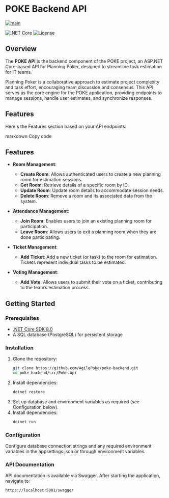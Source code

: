 # POKE Backend API
[![main](https://github.com/ViacheslavMelnichenko/poke-api/actions/workflows/main.yml/badge.svg)](https://github.com/ViacheslavMelnichenko/poke-api/actions/workflows/main.yml)

![.NET Core](https://img.shields.io/badge/.NET_Core-8.0-blue)
![License](https://img.shields.io/badge/License-CC%20BY%204.0-lightgrey)

## Overview
The **POKE API** is the backend component of the POKE project, an ASP.NET Core-based API for Planning Poker, designed to streamline task estimation for IT teams.

Planning Poker is a collaborative approach to estimate project complexity and task effort, encouraging team discussion and consensus. This API serves as the core engine for the POKE application, providing endpoints to manage sessions, handle user estimates, and synchronize responses.

## Features

Here's the Features section based on your API endpoints:

markdown
Copy code
## Features
- **Room Management**:
   - **Create Room**: Allows authenticated users to create a new planning room for estimation sessions.
   - **Get Room**: Retrieve details of a specific room by ID.
   - **Update Room**: Update room details to accommodate session needs.
   - **Delete Room**: Remove a room and its associated data from the system.

- **Attendance Management**:
   - **Join Room**: Enables users to join an existing planning room for participation.
   - **Leave Room**: Allows users to exit a planning room when they are done participating.

- **Ticket Management**:
   - **Add Ticket**: Add a new ticket (or task) to the room for estimation. Tickets represent individual tasks to be estimated.

- **Voting Management**:
   - **Add Vote**: Allows users to submit their vote on a ticket, contributing to the team’s estimation process.

## Getting Started

### Prerequisites
- [.NET Core SDK 8.0](https://dotnet.microsoft.com/download/dotnet/8.0)
- A SQL database (PostgreSQL) for persistent storage

### Installation

1. Clone the repository:
   ```bash
   git clone https://github.com/AgilePoke/poke-backend.git
   cd poke-backend/src/Poke.Api
2. Install dependencies:
   ```bash
   dotnet restore
3. Set up database and environment variables as required (see Configuration below).
4. Install dependencies:
   ```bash
   dotnet run
   
### Configuration
Configure database connection strings and any required environment variables in the appsettings.json or through environment variables.

### API Documentation
API documentation is available via Swagger. After starting the application, navigate to:
   ```bash
   https://localhost:5001/swagger

